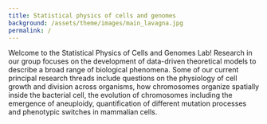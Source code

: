 ```yaml
---
title: Statistical physics of cells and genomes
background: /assets/theme/images/main_lavagna.jpg
permalink: /
---
```


Welcome to the Statistical Physics of Cells and Genomes Lab! Research in our group focuses on the development of data-driven theoretical models to describe a broad range of biological phenomena. Some of our current principal research threads include questions on the physiology of cell growth and division across organisms, how chromosomes organize spatially inside the bacterial cell, the evolution of chromosomes including the emergence of aneuploidy, quantification of different mutation processes and phenotypic switches in mammalian cells.
